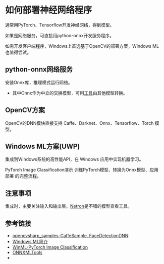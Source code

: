 # 如何部署神经网络程序

通常用PyTorch、Tensorflow开发神经网络，得到模型。

如果是网络服务，可直接用python-onnx开发服务程序。

如需开发客户端程序，Windows上首选基于OpenCV的部署方案，Windows ML 也值得尝试。

## python-onnx网络服务

安装Onnx库，推理模式运行网络。

* 其中Onnx作为中立的交换模型，可用[工具](https://github.com/onnx/onnxmltools)由其他模型转换。

## OpenCV方案

OpenCV的DNN模块直接支持 Caffe、Darknet、Onnx、Tensorflow、Torch 模型。

## Windows ML方案(UWP)

集成到Windows系统的高性能API，在 Windows 应用中实现机器学习。

PyTorch Image Classification演示 训练PyTorch模型、转换为Onnx模型、应用部署 的完整流程。

## 注意事项

集成时，主要关注输入和输出层。[Netron](https://github.com/lutzroeder/netron)是不错的模型查看工具。

## 参考链接

* [opencvsharp_samples-CaffeSample, FaceDetectionDNN](https://github.com/shimat/opencvsharp_samples)
* [Windows ML简介](https://learn.microsoft.com/zh-cn/windows/ai/windows-ml/)
* [WinML-PyTorch Image Classification](https://github.com/microsoft/Windows-Machine-Learning/tree/master/Samples/Tutorial%20Samples/PyTorch%20Image%20Classification)
* [ONNXMLTools](https://github.com/onnx/onnxmltools)
* []()

